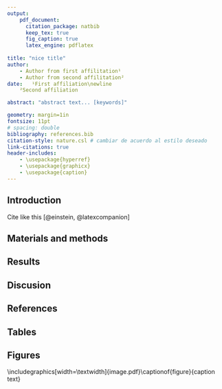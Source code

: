 ```yaml
---
output: 
    pdf_document:
      citation_package: natbib
      keep_tex: true
      fig_caption: true
      latex_engine: pdflatex
  
title: "nice title"
author:
	- Author from first affilitation¹
	- Author from second affilitation²
date:	¹First affiliation\newline
	²Second affiliation

abstract: "abstract text... [keywords]"

geometry: margin=1in
fontsize: 11pt
# spacing: double
bibliography: references.bib
citation-style: nature.csl # cambiar de acuerdo al estilo deseado
link-citations: true
header-includes:
	- \usepackage{hyperref}
	- \usepackage{graphicx}
	- \usepackage{caption}
---
```


## Introduction

Cite like this [@einstein, @latexcompanion]

## Materials and methods

## Results

## Discusion

## References

<div id="refs"></div> <!-- force references to this location and not at the end of the file as default -->

## Tables

## Figures

\includegraphics[width=\textwidth]{image.pdf}\captionof{figure}{caption text} <!-- insert pdf image -->
